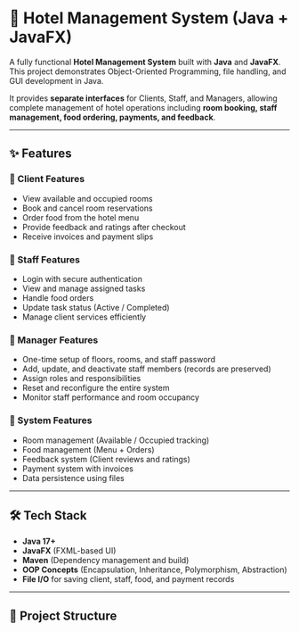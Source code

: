 # 🏨 Hotel Management System (Java + JavaFX)

A fully functional **Hotel Management System** built with **Java** and **JavaFX**.  
This project demonstrates Object-Oriented Programming, file handling, and GUI development in Java.  

It provides **separate interfaces** for Clients, Staff, and Managers, allowing complete management of hotel operations including **room booking, staff management, food ordering, payments, and feedback**.

---

## ✨ Features

### 🔹 Client Features
- View available and occupied rooms
- Book and cancel room reservations
- Order food from the hotel menu
- Provide feedback and ratings after checkout
- Receive invoices and payment slips

### 🔹 Staff Features
- Login with secure authentication
- View and manage assigned tasks
- Handle food orders
- Update task status (Active / Completed)
- Manage client services efficiently

### 🔹 Manager Features
- One-time setup of floors, rooms, and staff password
- Add, update, and deactivate staff members (records are preserved)
- Assign roles and responsibilities
- Reset and reconfigure the entire system
- Monitor staff performance and room occupancy

### 🔹 System Features
- Room management (Available / Occupied tracking)
- Food management (Menu + Orders)
- Feedback system (Client reviews and ratings)
- Payment system with invoices
- Data persistence using files

---

## 🛠️ Tech Stack
- **Java 17+**
- **JavaFX** (FXML-based UI)
- **Maven** (Dependency management and build)
- **OOP Concepts** (Encapsulation, Inheritance, Polymorphism, Abstraction)
- **File I/O** for saving client, staff, food, and payment records

---

## 📂 Project Structure

